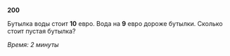 **200**

Бутылка воды стоит **10** евро. Вода на **9** евро дороже бутылки.
Сколько стоит пустая бутылка?

_Время: 2 минуты_
